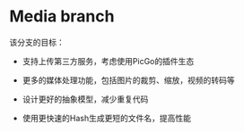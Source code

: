 # Media branch

该分支的目标：

* 支持上传第三方服务，考虑使用PicGo的插件生态

* 更多的媒体处理功能，包括图片的裁剪、缩放，视频的转码等

* 设计更好的抽象模型，减少重复代码

* 使用更快速的Hash生成更短的文件名，提高性能
